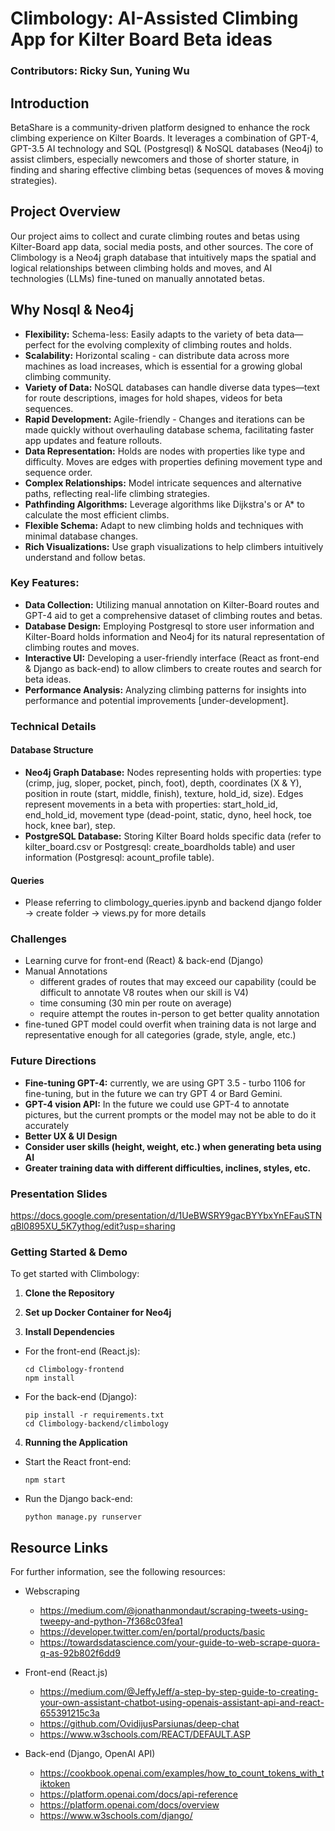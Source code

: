 # Climbology: AI-Assisted Climbing App for Kilter Board Beta ideas

### Contributors: Ricky Sun, Yuning Wu

## Introduction
BetaShare is a community-driven platform designed to enhance the rock climbing experience on Kilter Boards. It leverages a combination of GPT-4, GPT-3.5 AI technology and SQL (Postgresql) & NoSQL databases (Neo4j) to assist climbers, especially newcomers and those of shorter stature, in finding and sharing effective climbing betas (sequences of moves & moving strategies).

## Project Overview
Our project aims to collect and curate climbing routes and betas using Kilter-Board app data, social media posts, and other sources. The core of Climbology is a Neo4j graph database that intuitively maps the spatial and logical relationships between climbing holds and moves, and AI technologies (LLMs) fine-tuned on manually annotated betas.

## Why Nosql & Neo4j
- **Flexibility:** Schema-less: Easily adapts to the variety of beta data—perfect for the evolving complexity of climbing routes and holds.
- **Scalability:** Horizontal scaling - can distribute data across more machines as load increases, which is essential for a growing global climbing community.
- **Variety of Data:** NoSQL databases can handle diverse data types—text for route descriptions, images for hold shapes, videos for beta sequences.
- **Rapid Development:** Agile-friendly - Changes and iterations can be made quickly without overhauling database schema, facilitating faster app updates and feature rollouts.
- **Data Representation:** Holds are nodes with properties like type and difficulty. Moves are edges with properties defining movement type and sequence order.
- **Complex Relationships:** Model intricate sequences and alternative paths, reflecting real-life climbing strategies.
- **Pathfinding Algorithms:** Leverage algorithms like Dijkstra's or A* to calculate the most efficient climbs.
- **Flexible Schema:** Adapt to new climbing holds and techniques with minimal database changes.
- **Rich Visualizations:** Use graph visualizations to help climbers intuitively understand and follow betas.

### Key Features:
- **Data Collection:** Utilizing manual annotation on Kilter-Board routes and GPT-4 aid to get a comprehensive dataset of climbing routes and betas.
- **Database Design:** Employing Postgresql to store user information and Kilter-Board holds information and Neo4j for its natural representation of climbing routes and moves.
- **Interactive UI:** Developing a user-friendly interface (React as front-end & Django as back-end) to allow climbers to create routes and search for beta ideas.
- **Performance Analysis:** Analyzing climbing patterns for insights into performance and potential improvements [under-development].

### Technical Details

#### Database Structure
- **Neo4j Graph Database:** Nodes representing holds with properties: type (crimp, jug, sloper, pocket, pinch, foot), depth, coordinates (X & Y), position in route (start, middle, finish), texture, hold_id, size). Edges represent movements in a beta with properties: start_hold_id, end_hold_id, movement type (dead-point, static, dyno, heel hock, toe hock, knee bar), step.
- **PostgreSQL Database:** Storing Kilter Board holds specific data (refer to kilter_board.csv or Postgresql: create_boardholds table) and user information (Postgresql: acount_profile table).

#### Queries
- Please referring to climbology_queries.ipynb and backend django folder -> create folder -> views.py for more details

### Challenges
- Learning curve for front-end (React) & back-end (Django)
- Manual Annotations
  - different grades of routes that may exceed our capability (could be difficult to annotate V8 routes when our skill is V4)
  - time consuming (30 min per route on average)
  - require attempt the routes in-person to get better quality annotation
 - fine-tuned GPT model could overfit when training data is not large and representative enough for all categories (grade, style, angle, etc.)

### Future Directions
- **Fine-tuning GPT-4:** currently, we are using GPT 3.5 - turbo 1106 for fine-tuning, but in the future we can try GPT 4 or Bard Gemini.
- **GPT-4 vision API:** In the future we could use GPT-4 to annotate pictures, but the current prompts or the model may not be able to do it accurately
- **Better UX & UI Design**
- **Consider user skills (height, weight, etc.) when generating beta using AI**
- **Greater training data with different difficulties, inclines, styles, etc.**

### Presentation Slides
https://docs.google.com/presentation/d/1UeBWSRY9gacBYYbxYnEFauSTNqBl0895XU_5K7ythog/edit?usp=sharing

### Getting Started & Demo

To get started with Climbology:

1. **Clone the Repository**
   
2. **Set up Docker Container for Neo4j**

3. **Install Dependencies**
- For the front-end (React.js):
  ```
  cd Climbology-frontend
  npm install
  ```
- For the back-end (Django):
  ```
  pip install -r requirements.txt
  cd Climbology-backend/climbology
  ```
4. **Running the Application**
- Start the React front-end:
  ```
  npm start
  ```
- Run the Django back-end:
  ```
  python manage.py runserver
  ```
  
## Resource Links

For further information, see the following resources:
 
- Webscraping
  - https://medium.com/@jonathanmondaut/scraping-tweets-using-tweepy-and-python-7f368c03fea1
  - https://developer.twitter.com/en/portal/products/basic
  - https://towardsdatascience.com/your-guide-to-web-scrape-quora-q-as-92b802f6dd9

- Front-end (React.js)
  - https://medium.com/@JeffyJeff/a-step-by-step-guide-to-creating-your-own-assistant-chatbot-using-openais-assistant-api-and-react-655391215c3a
  - https://github.com/OvidijusParsiunas/deep-chat
  - https://www.w3schools.com/REACT/DEFAULT.ASP
 
- Back-end (Django, OpenAI API)
  - https://cookbook.openai.com/examples/how_to_count_tokens_with_tiktoken
  - https://platform.openai.com/docs/api-reference
  - https://platform.openai.com/docs/overview
  - https://www.w3schools.com/django/




